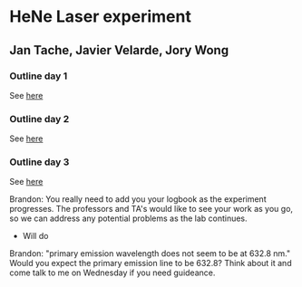 # HeNe Laser experiment
## Jan Tache, Javier Velarde, Jory Wong

### Outline day 1
See [here](Optics-LAB-2-Outline-day1_2019-02-06.pdf)

### Outline day 2
See [here](Optics-LAB-2-Outline-day2.pdf)

### Outline day 3
See [here](Optics-LAB-2-day-3_2019-02-27.pdf)

Brandon: You really need to add you your logbook as the experiment progresses. The professors and TA's would like to see your work as you go, so we can address any potential problems as the lab continues.

- Will do

Brandon: "primary emission wavelength does not seem to be at 632.8 nm." Would you expect the primary emission line to be 632.8? Think about it and come talk to me on Wednesday if you need guideance.
